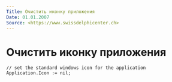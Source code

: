 ```yaml
---
Title: Очистить иконку приложения
Date: 01.01.2007
Source: <https://www.swissdelphicenter.ch>
---
```



Очистить иконку приложения
==========================

    // set the standard windows icon for the application 
    Application.Icon := nil;

